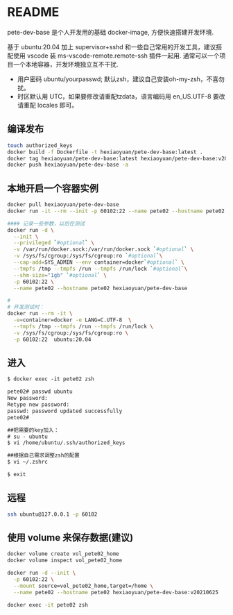 # README

pete-dev-base 是个人开发用的基础 docker-image, 方便快速搭建开发环境.

基于 ubuntu:20.04 加上 supervisor+sshd 和一些自己常用的开发工具，建议搭配使用 vscode 装 ms-vscode-remote.remote-ssh 插件一起用.
通常可以一个项目一个本地容器，开发环境独立互不干扰.

+ 用户密码 ubuntu/yourpasswd; 默认zsh，建议自己安装oh-my-zsh，不喜勿扰。
+ 时区默认用 UTC，如果要修改请重配tzdata，语言编码用 en_US.UTF-8 要改请重配 locales 即可。

## 编译发布

```sh
touch authorized_keys
docker build -f Dockerfile -t hexiaoyuan/pete-dev-base:latest .
docker tag hexiaoyuan/pete-dev-base:latest hexiaoyuan/pete-dev-base:v20210625
docker push hexiaoyuan/pete-dev-base -a
```

## 本地开启一个容器实例

```sh
docker pull hexiaoyuan/pete-dev-base
docker run -it --rm --init -p 60102:22 --name pete02 --hostname pete02 hexiaoyuan/pete-dev-base

#### 记录一些参数，以后在测试
docker run -d \
  --init \
  --privileged `#optional` \
  -v /var/run/docker.sock:/var/run/docker.sock `#optional` \
  -v /sys/fs/cgroup:/sys/fs/cgroup:ro `#optional`\
  --cap-add=SYS_ADMIN --env container=docker`#optional` \
  --tmpfs /tmp --tmpfs /run --tmpfs /run/lock `#optional`\
  --shm-size="1gb" `#optional` \
  -p 60102:22 \
  --name pete02 --hostname pete02 hexiaoyuan/pete-dev-base

#
# 开发测试时：
docker run --rm -it \
  -e=container=docker -e LANG=C.UTF-8  \
  --tmpfs /tmp --tmpfs /run --tmpfs /run/lock \
  -v /sys/fs/cgroup:/sys/fs/cgroup:ro \
  -p 60102:22  ubuntu:20.04

```

## 进入

```txt
$ docker exec -it pete02 zsh

pete02# passwd ubuntu
New password:
Retype new password:
passwd: password updated successfully
pete02#

##把需要的key加入：
# su - ubuntu
$ vi /home/ubuntu/.ssh/authorized_keys

##根据自己需求调整zsh的配置
$ vi ~/.zshrc

$ exit

```

## 远程

```sh
ssh ubuntu@127.0.0.1 -p 60102
```

## 使用 volume 来保存数据(建议)

```sh
docker volume create vol_pete02_home
docker volume inspect vol_pete02_home

docker run -d --init \
  -p 60102:22 \
  --mount source=vol_pete02_home,target=/home \
  --name pete02 --hostname pete02 hexiaoyuan/pete-dev-base:v20210625

docker exec -it pete02 zsh

```
